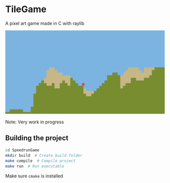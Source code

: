 # TileGame

A pixel art game made in C with raylib

![Screenshot of game (WIP)](screenshot.png)

Note: Very work in progress

## Building the project

```bash
cd SpeedrunGame
mkdir build  # Create build folder
make compile  # Compile project
make run  # Run executable
```

Make sure `cmake` is installed
